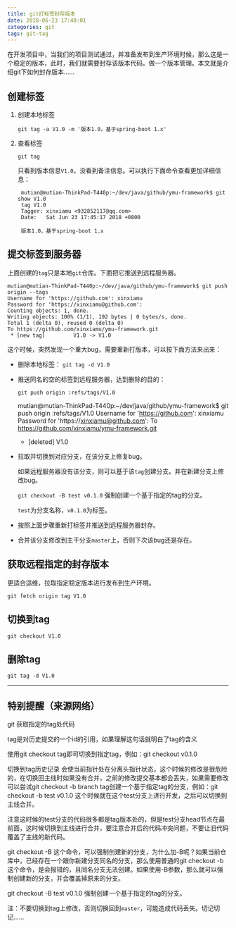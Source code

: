 ```yaml
---
title: git打标签封存版本
date: 2018-06-23 17:40:01
categories: git
tags: git-tag
---
```


在开发项目中，当我们的项目测试通过，并准备发布到生产环境时候，那么这是一个稳定的版本，此时，我们就需要封存该版本代码。做一个版本管理。本文就是介绍git下如何封存版本……

## 创建标签

1. 创建本地标签

    `git tag -a V1.0 -m '版本1.0，基于spring-boot 1.x'`
    
2. 查看标签

    `git tag`
    
    只看到版本信息`V1.0`，没看到备注信息。可以执行下面命令查看更加详细信息：
    
        mutian@mutian-ThinkPad-T440p:~/dev/java/github/ymu-framework$ git show V1.0
        tag V1.0
        Tagger: xinxiamu <932852117@qq.com>
        Date:   Sat Jun 23 17:45:17 2018 +0800
        
        版本1.0，基于spring-boot 1.x 
        
            
## 提交标签到服务器

上面创建的`tag`只是本地`git`仓库。下面把它推送到远程服务器。

    mutian@mutian-ThinkPad-T440p:~/dev/java/github/ymu-framework$ git push origin --tags 
    Username for 'https://github.com': xinxiamu
    Password for 'https://xinxiamu@github.com': 
    Counting objects: 1, done.
    Writing objects: 100% (1/1), 192 bytes | 0 bytes/s, done.
    Total 1 (delta 0), reused 0 (delta 0)
    To https://github.com/xinxiamu/ymu-framework.git
     * [new tag]         V1.0 -> V1.0
    
这个时候，突然发现一个重大bug，需要重新打版本，可以按下面方法来出来：

- 删除本地标签： `git tag -d V1.0`    

- 推送同名的空的标签到远程服务器，达到删除的目的：
    
    `git push origin :refs/tags/V1.0`
    

    mutian@mutian-ThinkPad-T440p:~/dev/java/github/ymu-framework$ git push origin :refs/tags/V1.0
    Username for 'https://github.com': xinxiamu
    Password for 'https://xinxiamu@github.com': 
    To https://github.com/xinxiamu/ymu-framework.git
     - [deleted]         V1.0

- 拉取并切换到对应分支，在该分支上修复bug。
    
    如果远程服务器没有该分支，则可以基于该`tag`创建分支。并在新建分支上修改bug。
    
    `git checkout -B test v0.1.0` 强制创建一个基于指定的tag的分支。
    
    `test`为分支名称，`v0.1.0`为标签。

- 按照上面步骤重新打标签并推送到远程服务器封存。
- 合并该分支修改到主干分支`master`上，否则下次该bug还是存在。

## 获取远程指定的封存版本

更适合运维，拉取指定稳定版本进行发布到生产环境。

`git fetch origin tag V1.0`

## 切换到tag

`git checkout V1.0`

## 删除tag

`git tag -d V1.0`

----------------------------------------------------------------

## 特别提醒（来源网络）
git 获取指定的tag处代码

tag是对历史提交的一个id的引用，如果理解这句话就明白了tag的含义

使用git checkout tag即可切换到指定tag，例如：git checkout v0.1.0

切换到tag历史记录 会使当前指针处在分离头指针状态，这个时候的修改是很危险的，在切换回主线时如果没有合并，之前的修改提交基本都会丢失，如果需要修改可以尝试git checkout -b branch tag创建一个基于指定tag的分支，例如：git checkout -b test v0.1.0 这个时候就在这个test分支上进行开发，之后可以切换到主线合并。

注意这时候的test分支的代码很多都是tag版本处的，但是test分支head节点在最前面，这时候切换到主线进行合并，要注意合并后的代码冲突问题，不要让旧代码覆盖了主线的新代码。

git checkout -B
这个命令，可以强制创建新的分支，为什么加-B呢？如果当前仓库中，已经存在一个跟你新建分支同名的分支，那么使用普通的git checkout -b 这个命令，是会报错的，且同名分支无法创建。如果使用-B参数，那么就可以强制创建新的分支，并会覆盖掉原来的分支。

git checkout -B test v0.1.0 强制创建一个基于指定的tag的分支。

注：不要切换到tag上修改，否则切换回到`master`，可能造成代码丢失。切记切记……


